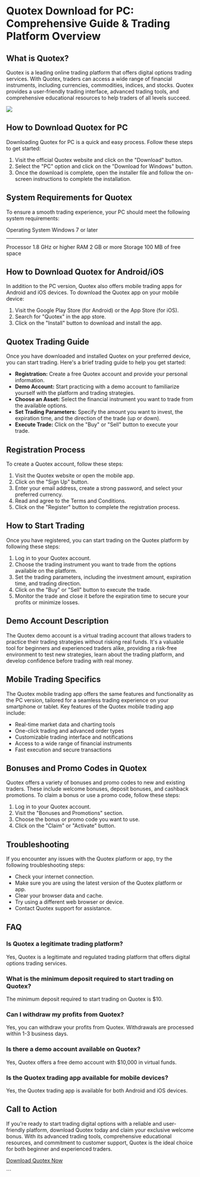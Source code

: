# Quotex Download for PC: Comprehensive Guide & Trading Platform Overview

## What is Quotex?

Quotex is a leading online trading platform that offers digital options
trading services. With Quotex, traders can access a wide range of
financial instruments, including currencies, commodities, indices, and
stocks. Quotex provides a user-friendly trading interface, advanced
trading tools, and comprehensive educational resources to help traders
of all levels succeed.

[![](https://static.quotex.io/files/1_en/300_250.jpg)](https://traff.sbs/brokerqxsignupf)

## How to Download Quotex for PC

Downloading Quotex for PC is a quick and easy process. Follow these
steps to get started:

1.  Visit the official Quotex website and click on the "Download"
    button.
2.  Select the "PC" option and click on the "Download for
    Windows" button.
3.  Once the download is complete, open the installer file and follow
    the on-screen instructions to complete the installation.

## System Requirements for Quotex

To ensure a smooth trading experience, your PC should meet the following
system requirements:

  Operating System   Windows 7 or later
  ------------------ ----------------------
  Processor          1.8 GHz or higher
  RAM                2 GB or more
  Storage            100 MB of free space

## How to Download Quotex for Android/iOS

In addition to the PC version, Quotex also offers mobile trading apps
for Android and iOS devices. To download the Quotex app on your mobile
device:

1.  Visit the Google Play Store (for Android) or the App Store (for
    iOS).
2.  Search for "Quotex" in the app store.
3.  Click on the "Install" button to download and install the app.

## Quotex Trading Guide

Once you have downloaded and installed Quotex on your preferred device,
you can start trading. Here\'s a brief trading guide to help you get
started:

-   **Registration:** Create a free Quotex account and provide your
    personal information.
-   **Demo Account:** Start practicing with a demo account to
    familiarize yourself with the platform and trading strategies.
-   **Choose an Asset:** Select the financial instrument you want to
    trade from the available options.
-   **Set Trading Parameters:** Specify the amount you want to invest,
    the expiration time, and the direction of the trade (up or down).
-   **Execute Trade:** Click on the "Buy" or "Sell" button
    to execute your trade.

## Registration Process

To create a Quotex account, follow these steps:

1.  Visit the Quotex website or open the mobile app.
2.  Click on the "Sign Up" button.
3.  Enter your email address, create a strong password, and select your
    preferred currency.
4.  Read and agree to the Terms and Conditions.
5.  Click on the "Register" button to complete the registration
    process.

## How to Start Trading

Once you have registered, you can start trading on the Quotex platform
by following these steps:

1.  Log in to your Quotex account.
2.  Choose the trading instrument you want to trade from the options
    available on the platform.
3.  Set the trading parameters, including the investment amount,
    expiration time, and trading direction.
4.  Click on the "Buy" or "Sell" button to execute the
    trade.
5.  Monitor the trade and close it before the expiration time to secure
    your profits or minimize losses.

## Demo Account Description

The Quotex demo account is a virtual trading account that allows traders
to practice their trading strategies without risking real funds. It\'s a
valuable tool for beginners and experienced traders alike, providing a
risk-free environment to test new strategies, learn about the trading
platform, and develop confidence before trading with real money.

## Mobile Trading Specifics

The Quotex mobile trading app offers the same features and functionality
as the PC version, tailored for a seamless trading experience on your
smartphone or tablet. Key features of the Quotex mobile trading app
include:

-   Real-time market data and charting tools
-   One-click trading and advanced order types
-   Customizable trading interface and notifications
-   Access to a wide range of financial instruments
-   Fast execution and secure transactions

## Bonuses and Promo Codes in Quotex

Quotex offers a variety of bonuses and promo codes to new and existing
traders. These include welcome bonuses, deposit bonuses, and cashback
promotions. To claim a bonus or use a promo code, follow these steps:

1.  Log in to your Quotex account.
2.  Visit the "Bonuses and Promotions" section.
3.  Choose the bonus or promo code you want to use.
4.  Click on the "Claim" or "Activate" button.

## Troubleshooting

If you encounter any issues with the Quotex platform or app, try the
following troubleshooting steps:

-   Check your internet connection.
-   Make sure you are using the latest version of the Quotex platform or
    app.
-   Clear your browser data and cache.
-   Try using a different web browser or device.
-   Contact Quotex support for assistance.

## FAQ

### Is Quotex a legitimate trading platform?

Yes, Quotex is a legitimate and regulated trading platform that offers
digital options trading services.

### What is the minimum deposit required to start trading on Quotex?

The minimum deposit required to start trading on Quotex is \$10.

### Can I withdraw my profits from Quotex?

Yes, you can withdraw your profits from Quotex. Withdrawals are
processed within 1-3 business days.

### Is there a demo account available on Quotex?

Yes, Quotex offers a free demo account with \$10,000 in virtual funds.

### Is the Quotex trading app available for mobile devices?

Yes, the Quotex trading app is available for both Android and iOS
devices.

## Call to Action

If you\'re ready to start trading digital options with a reliable and
user-friendly platform, download Quotex today and claim your exclusive
welcome bonus. With its advanced trading tools, comprehensive
educational resources, and commitment to customer support, Quotex is the
ideal choice for both beginner and experienced traders.

[Download Quotex Now](\%22https://traff.sbs/quotexonelink\%22)

\`\`\`

